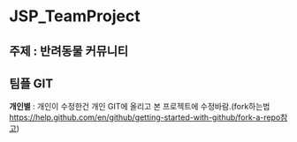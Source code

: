 # JSP_TeamProject

주제 : 반려동물 커뮤니티
--------------------

## 팀플 GIT
**개인별** : 개인이 수정한건 개인 GIT에 올리고 본 프로젝트에 수정바람.(fork하는법 https://help.github.com/en/github/getting-started-with-github/fork-a-repo참고)
